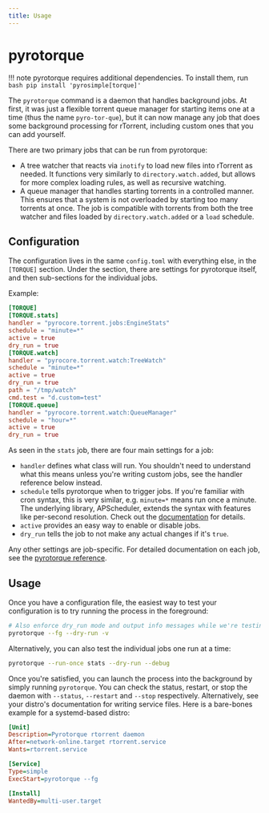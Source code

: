 ```yaml
---
title: Usage
---
```


# pyrotorque

!!! note
    pyrotorque requires additional dependencies. To install them, run
    ```bash
    pip install 'pyrosimple[torque]'
    ```

The `pyrotorque` command is a daemon that handles background jobs. At
first, it was just a flexible torrent queue manager for starting items
one at a time (thus the name `pyro-tor-que`), but it can now manage
any job that does some background processing for rTorrent, including
custom ones that you can add yourself.

There are two primary jobs that can be run from pyrotorque:

* A tree watcher that reacts via `inotify` to load new files into
  rTorrent as needed.  It functions very similarly to
  `directory.watch.added`, but allows for more complex loading rules,
  as well as recursive watching.
* A queue manager that handles starting torrents in a controlled
  manner. This ensures that a system is not overloaded by starting too
  many torrents at once. The job is compatible with torrents from both
  the tree watcher and files loaded by `directory.watch.added` or a
  `load` schedule.

## Configuration

The configuration lives in the same `config.toml` with everything
else, in the `[TORQUE]` section. Under the section, there are settings
for pyrotorque itself, and then sub-sections for the individual jobs.

Example:
```toml
[TORQUE]
[TORQUE.stats]
handler = "pyrocore.torrent.jobs:EngineStats"
schedule = "minute=*"
active = true
dry_run = true
[TORQUE.watch]
handler = "pyrocore.torrent.watch:TreeWatch"
schedule = "minute=*"
active = true
dry_run = true
path = "/tmp/watch"
cmd.test = "d.custom=test"
[TORQUE.queue]
handler = "pyrocore.torrent.watch:QueueManager"
schedule = "hour=*"
active = true
dry_run = true
```

As seen in the `stats` job, there are four main settings for a job:

- `handler` defines what class will run. You shouldn't need to
  understand what this means unless you're writing custom jobs, see
  the handler reference below instead.
- `schedule` tells pyrotorque when to trigger jobs. If you're familiar
  with cron syntax, this is very similar, e.g. `minute=*` means run
  once a minute. The underlying library, APScheduler, extends the
  syntax with features like per-second resolution. Check out the
  [documentation](https://apscheduler.readthedocs.io/en/3.x/modules/triggers/cron.html#introduction)
  for details.
- `active` provides an easy way to enable or disable jobs.
- `dry_run` tells the job to not make any actual changes if it's `true`.

Any other settings are job-specific. For detailed documentation on
each job, see the [pyrotorque reference](pyrotorque-jobs.md).

## Usage

Once you have a configuration file, the easiest way to test your
configuration is to try running the process in the foreground:

```bash
# Also enforce dry_run mode and output info messages while we're testing things
pyrotorque --fg --dry-run -v
```

Alternatively, you can also test the individual jobs one run at a time:
```bash
pyrotorque --run-once stats --dry-run --debug
```

Once you're satisfied, you can launch the process into the background
by simply running `pyrotorque`. You can check the status, restart, or
stop the daemon with `--status`, `--restart` and `--stop`
respectively. Alternatively, see your distro's documentation for
writing service files. Here is a bare-bones example for a
systemd-based distro:

```ini title="pyrotorque.service"
[Unit]
Description=Pyrotorque rtorrent daemon
After=network-online.target rtorrent.service
Wants=rtorrent.service

[Service]
Type=simple
ExecStart=pyrotorque --fg

[Install]
WantedBy=multi-user.target
```
